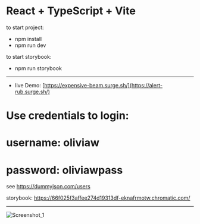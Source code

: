 # React + TypeScript + Vite

to start project:

- npm install
- npm run dev

to start storybook:

- npm run storybook
  
***
- live Demo: [https://expensive-beam.surge.sh/](https://alert-rub.surge.sh/)

# Use credentials to login:
# username: oliviaw
# password: oliviawpass

see https://dummyjson.com/users

storybook: https://66f025f3affee274d19313df-eknafrmotw.chromatic.com/
***

![Screenshot_1](https://github.com/user-attachments/assets/e7a98fdf-a755-4236-9d0a-e774fa8e3688)
